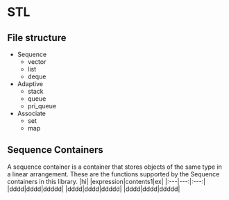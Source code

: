 # STL
 File structure
--------------------------------------
* Sequence
	+ vector
	+ list
	+ deque
* Adaptive
	+ stack
	+ queue
	+ pri_queue
* Associate
	+ set
	+ map
	

Sequence Containers
--------------------------------------
A sequence container is a container that stores objects of the same type in a linear arrangement. These are the functions supported by the Sequence containers in this library.
|hi|
|expression|contents1|ex|
|:---|---:|:---:|
|dddd|dddd|ddddd|
|dddd|dddd|ddddd|
|dddd|dddd|ddddd|
